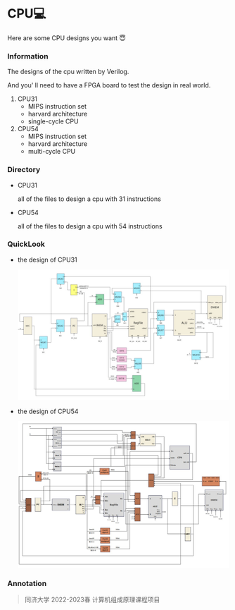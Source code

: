 # CPU💻
Here are some CPU designs you want 😇

### Information

The designs of the cpu written by Verilog. 

And you' ll need to have a FPGA board to test the design in real world.

1. CPU31
   * MIPS instruction set
   * harvard architecture
   * single-cycle CPU 
2. CPU54
   * MIPS instruction set
   * harvard architecture
   * multi-cycle CPU 

### Directory

* CPU31

  all of the files to design a cpu with 31 instructions

* CPU54

  all of the files to design a cpu with 54 instructions

### QuickLook

* the design of CPU31

  <img src="https://github.com/ZhefeiGong/CPU/blob/main/quickLook_image/CPU31.jpg" width="500px">

* the design of CPU54

  <img src="https://github.com/ZhefeiGong/CPU/blob/main/quickLook_image/CPU54.jpg" width="500px">

### Annotation

> 同济大学 2022-2023春 计算机组成原理课程项目
